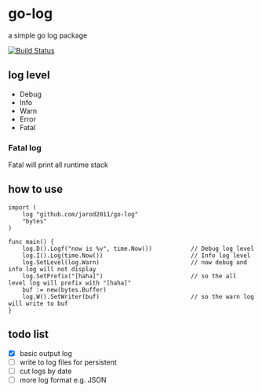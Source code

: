 # go-log

a simple go log package

[![Build Status](https://travis-ci.org/jarod2011/go-log.svg?branch=master)](https://travis-ci.org/jarod2011/go-log)

## log level

- Debug
- Info
- Warn
- Error
- Fatal

### Fatal log

Fatal will print all runtime stack

## how to use

```
import (
    log "github.com/jarod2011/go-log"
    "bytes"
)

func main() {
    log.D().Logf("now is %v", time.Now())           // Debug log level
    log.I().Log(time.Now())                         // Info log level
    log.SetLevel(log.Warn)                          // now debug and info log will not display
    log.SetPrefix("[haha]")                         // so the all level log will prefix with "[haha]"
    buf := new(bytes.Buffer)
    log.W().SetWriter(buf)                          // so the warn log will write to buf
}
```

## todo list

- [x] basic output log
- [ ] write to log files for persistent
- [ ] cut logs by date
- [ ] more log format e.g. JSON 
